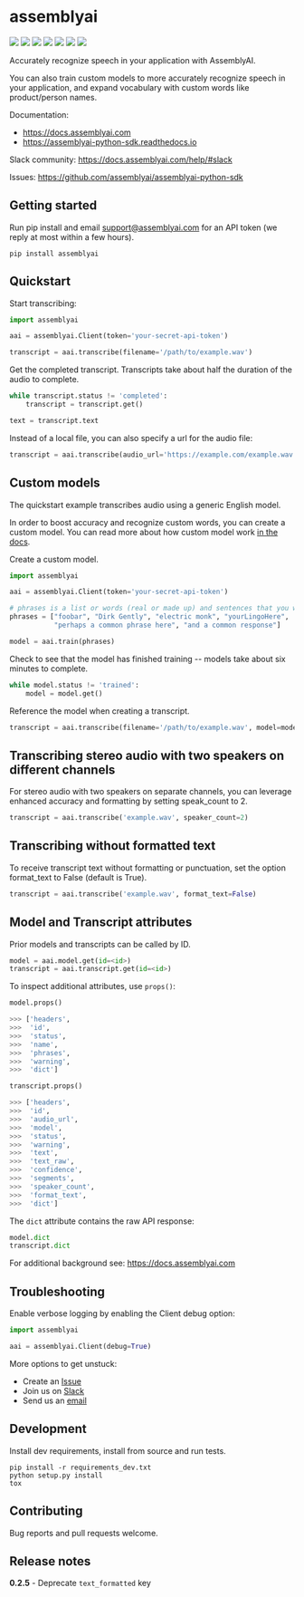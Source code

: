 # assemblyai

![](https://img.shields.io/badge/Python-2.7%2C%203.5%2C%203.6-blue.svg)
[![](https://img.shields.io/pypi/v/assemblyai.svg)](https://pypi.org/project/assemblyai/)
[![](https://img.shields.io/travis/AssemblyAI/assemblyai-python-sdk.svg)](https://travis-ci.org/AssemblyAI/assemblyai-python-sdk/builds)
[![](https://pyup.io/repos/github/AssemblyAI/assemblyai-python-sdk/shield.svg)](https://pyup.io/repos/github/AssemblyAI/assemblyai-python-sdk)
[![](https://codecov.io/gh/AssemblyAI/assemblyai-python-sdk/branch/master/graph/badge.svg)](https://codecov.io/gh/AssemblyAI/assemblyai-python-sdk)
[![](https://api.codeclimate.com/v1/badges/a4fbbc5b564389549af7/maintainability)](https://codeclimate.com/repos/5afb734416a00d6f410000a9/maintainability)
[![](https://img.shields.io/badge/Slack-community-71D4DF.svg)](https://docs.assemblyai.com/help/#slack)
<!-- [![](https://readthedocs.org/projects/assemblyai-python-sdk/badge/?version=latest)](https://readthedocs.org/projects/assemblyai-python-sdk) -->

Accurately recognize speech in your application with AssemblyAI.

You can also train custom models to more accurately recognize speech in your application, and expand vocabulary with custom words like product/person names.

Documentation:
- https://docs.assemblyai.com
- https://assemblyai-python-sdk.readthedocs.io

Slack community: https://docs.assemblyai.com/help/#slack

Issues: https://github.com/assemblyai/assemblyai-python-sdk


## Getting started

Run pip install and email support@assemblyai.com for an API token (we reply at most within a few hours).

```shell
pip install assemblyai
```


## Quickstart

Start transcribing:

```python
import assemblyai

aai = assemblyai.Client(token='your-secret-api-token')

transcript = aai.transcribe(filename='/path/to/example.wav')
```

Get the completed transcript. Transcripts take about half the duration of the
audio to complete.

```python
while transcript.status != 'completed':
    transcript = transcript.get()

text = transcript.text
```

Instead of a local file, you can also specify a url for the audio file:

```python
transcript = aai.transcribe(audio_url='https://example.com/example.wav')
```


## Custom models

The quickstart example transcribes audio using a generic English model.

In order to boost accuracy and recognize custom words, you can create a custom
model. You can read more about how custom model work
[in the docs](https://docs.assemblyai.com/guides/#custommodels101).

Create a custom model.

```python
import assemblyai

aai = assemblyai.Client(token='your-secret-api-token')

# phrases is a list or words (real or made up) and sentences that you want to recognize
phrases = ["foobar", "Dirk Gently", "electric monk", "yourLingoHere",
           "perhaps a common phrase here", "and a common response"]

model = aai.train(phrases)
```

Check to see that the model has finished training -- models take about six
minutes to complete.

```Python
while model.status != 'trained':
    model = model.get()
```

Reference the model when creating a transcript.

```python
transcript = aai.transcribe(filename='/path/to/example.wav', model=model)
```


## Transcribing stereo audio with two speakers on different channels

For stereo audio with two speakers on separate channels, you can leverage
enhanced accuracy and formatting by setting speak_count to 2.

```python
transcript = aai.transcribe('example.wav', speaker_count=2)
```


## Transcribing without formatted text

To receive transcript text without formatting or punctuation, set the option
format_text to False (default is True).

```python
transcript = aai.transcribe('example.wav', format_text=False)
```


## Model and Transcript attributes

Prior models and transcripts can be called by ID.

```python
model = aai.model.get(id=<id>)
transcript = aai.transcript.get(id=<id>)
```

To inspect additional attributes, use `props()`:

```Python
model.props()

>>> ['headers',
>>>  'id',
>>>  'status',
>>>  'name',
>>>  'phrases',
>>>  'warning',
>>>  'dict']

transcript.props()

>>> ['headers',
>>>  'id',
>>>  'audio_url',
>>>  'model',
>>>  'status',
>>>  'warning',
>>>  'text',
>>>  'text_raw',
>>>  'confidence',
>>>  'segments',
>>>  'speaker_count',
>>>  'format_text',
>>>  'dict']
```

The `dict` attribute contains the raw API response:

```Python
model.dict
transcript.dict
```

For additional background see: https://docs.assemblyai.com


## Troubleshooting

Enable verbose logging by enabling the Client debug option:

```Python
import assemblyai

aai = assemblyai.Client(debug=True)
```

More options to get unstuck:

- Create an [Issue](https://github.com/AssemblyAI/assemblyai-python-sdk/issues)
- Join us on [Slack](https://docs.assemblyai.com/help/#slacksupport)
- Send us an [email](mailto:support@assemblyai.com)


## Development

Install dev requirements, install from source and run tests.

```shell
pip install -r requirements_dev.txt
python setup.py install
tox
```


## Contributing

Bug reports and pull requests welcome.


## Release notes

**0.2.5** - Deprecate `text_formatted` key